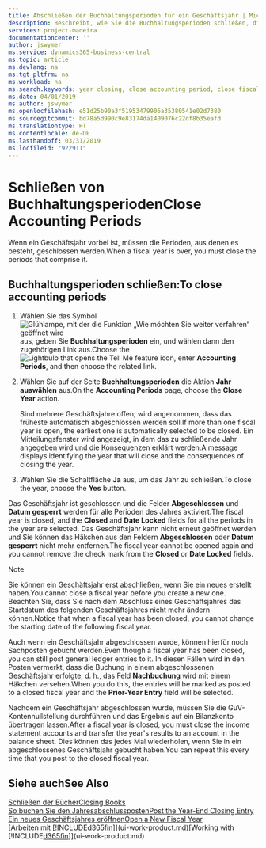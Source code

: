 ```yaml
---
title: Abschließen der Buchhaltungsperioden für ein Geschäftsjahr | Microsoft Docs
description: Beschreibt, wie Sie die Buchhaltungsperioden schließen, die das Geschäftsjahr ausmachen.
services: project-madeira
documentationcenter: ''
author: jswymer
ms.service: dynamics365-business-central
ms.topic: article
ms.devlang: na
ms.tgt_pltfrm: na
ms.workload: na
ms.search.keywords: year closing, close accounting period, close fiscal year, bank account detailed trial balance
ms.date: 04/01/2019
ms.author: jswymer
ms.openlocfilehash: e51d25b90a3f51953479906a35380541e02d7380
ms.sourcegitcommit: bd78a5d990c9e83174da1409076c22df8b35eafd
ms.translationtype: HT
ms.contentlocale: de-DE
ms.lasthandoff: 03/31/2019
ms.locfileid: "922911"
---
```

# <a name="close-accounting-periods"></a><span data-ttu-id="d4806-103">Schließen von Buchhaltungsperioden</span><span class="sxs-lookup"><span data-stu-id="d4806-103">Close Accounting Periods</span></span>
<span data-ttu-id="d4806-104">Wenn ein Geschäftsjahr vorbei ist, müssen die Perioden, aus denen es besteht, geschlossen werden.</span><span class="sxs-lookup"><span data-stu-id="d4806-104">When a fiscal year is over, you must close the periods that comprise it.</span></span>

## <a name="to-close-accounting-periods"></a><span data-ttu-id="d4806-105">Buchhaltungsperioden schließen:</span><span class="sxs-lookup"><span data-stu-id="d4806-105">To close accounting periods</span></span>
1. <span data-ttu-id="d4806-106">Wählen Sie das Symbol ![Glühlampe, mit der die Funktion „Wie möchten Sie weiter verfahren“ geöffnet wird](media/ui-search/search_small.png "Wie möchten Sie weiter verfahren?") aus, geben Sie **Buchhaltungsperioden** ein, und wählen dann den zugehörigen Link aus.</span><span class="sxs-lookup"><span data-stu-id="d4806-106">Choose the ![Lightbulb that opens the Tell Me feature](media/ui-search/search_small.png "Tell me what you want to do") icon, enter **Accounting Periods**, and then choose the related link.</span></span>
2. <span data-ttu-id="d4806-107">Wählen Sie auf der Seite **Buchhaltungsperioden** die Aktion **Jahr auswählen** aus.</span><span class="sxs-lookup"><span data-stu-id="d4806-107">On the **Accounting Periods** page, choose the **Close Year** action.</span></span>

    <span data-ttu-id="d4806-108">Sind mehrere Geschäftsjahre offen, wird angenommen, dass das früheste automatisch abgeschlossen werden soll.</span><span class="sxs-lookup"><span data-stu-id="d4806-108">If more than one fiscal year is open, the earliest one is automatically selected to be closed.</span></span> <span data-ttu-id="d4806-109">Ein Mitteilungsfenster wird angezeigt, in dem das zu schließende Jahr angegeben wird und die Konsequenzen erklärt werden.</span><span class="sxs-lookup"><span data-stu-id="d4806-109">A message displays identifying the year that will close and the consequences of closing the year.</span></span>
3. <span data-ttu-id="d4806-110">Wählen Sie die Schaltfläche **Ja** aus, um das Jahr zu schließen.</span><span class="sxs-lookup"><span data-stu-id="d4806-110">To close the year, choose the **Yes** button.</span></span>

<span data-ttu-id="d4806-111">Das Geschäftsjahr ist geschlossen und die Felder **Abgeschlossen** und **Datum gesperrt** werden für alle Perioden des Jahres aktiviert.</span><span class="sxs-lookup"><span data-stu-id="d4806-111">The fiscal year is closed, and the **Closed** and **Date Locked** fields for all the periods in the year are selected.</span></span> <span data-ttu-id="d4806-112">Das Geschäftsjahr kann nicht erneut geöffnet werden und Sie können das Häkchen aus den Feldern **Abgeschlossen** oder **Datum gesperrt** nicht mehr entfernen.</span><span class="sxs-lookup"><span data-stu-id="d4806-112">The fiscal year cannot be opened again and you cannot remove the check mark from the **Closed** or **Date Locked** fields.</span></span>

> [!NOTE]  
>   <span data-ttu-id="d4806-113">Sie können ein Geschäftsjahr erst abschließen, wenn Sie ein neues erstellt haben.</span><span class="sxs-lookup"><span data-stu-id="d4806-113">You cannot close a fiscal year before you create a new one.</span></span> <span data-ttu-id="d4806-114">Beachten Sie, dass Sie nach dem Abschluss eines Geschäftsjahres das Startdatum des folgenden Geschäftsjahres nicht mehr ändern können.</span><span class="sxs-lookup"><span data-stu-id="d4806-114">Notice that when a fiscal year has been closed, you cannot change the starting date of the following fiscal year.</span></span>

<span data-ttu-id="d4806-115">Auch wenn ein Geschäftsjahr abgeschlossen wurde, können hierfür noch Sachposten gebucht werden.</span><span class="sxs-lookup"><span data-stu-id="d4806-115">Even though a fiscal year has been closed, you can still post general ledger entries to it.</span></span> <span data-ttu-id="d4806-116">In diesen Fällen wird in den Posten vermerkt, dass die Buchung in einem abgeschlossenen Geschäftsjahr erfolgte, d. h., das Feld **Nachbuchung** wird mit einem Häkchen versehen.</span><span class="sxs-lookup"><span data-stu-id="d4806-116">When you do this, the entries will be marked as posted to a closed fiscal year and the **Prior-Year Entry** field will be selected.</span></span>

<span data-ttu-id="d4806-117">Nachdem ein Geschäftsjahr abgeschlossen wurde, müssen Sie die GuV-Kontennullstellung durchführen und das Ergebnis auf ein Bilanzkonto übertragen lassen.</span><span class="sxs-lookup"><span data-stu-id="d4806-117">After a fiscal year is closed, you must close the income statement accounts and transfer the year's results to an account in the balance sheet.</span></span> <span data-ttu-id="d4806-118">Dies können das jedes Mal wiederholen, wenn Sie in ein abgeschlossenes Geschäftsjahr gebucht haben.</span><span class="sxs-lookup"><span data-stu-id="d4806-118">You can repeat this every time that you post to the closed fiscal year.</span></span>

## <a name="see-also"></a><span data-ttu-id="d4806-119">Siehe auch</span><span class="sxs-lookup"><span data-stu-id="d4806-119">See Also</span></span>
[<span data-ttu-id="d4806-120">Schließen der Bücher</span><span class="sxs-lookup"><span data-stu-id="d4806-120">Closing Books</span></span>](year-close-books.md)  
[<span data-ttu-id="d4806-121">So buchen Sie den Jahresabschlussposten</span><span class="sxs-lookup"><span data-stu-id="d4806-121">Post the Year-End Closing Entry</span></span>](year-how-post-year-end-close-entry.md)  
[<span data-ttu-id="d4806-122">Ein neues Geschäftsjahres eröffnen</span><span class="sxs-lookup"><span data-stu-id="d4806-122">Open a New Fiscal Year</span></span>](finance-how-open-new-fiscal-year.md)  
<span data-ttu-id="d4806-123">[Arbeiten mit [!INCLUDE[d365fin](includes/d365fin_md.md)]](ui-work-product.md)</span><span class="sxs-lookup"><span data-stu-id="d4806-123">[Working with [!INCLUDE[d365fin](includes/d365fin_md.md)]](ui-work-product.md)</span></span>
